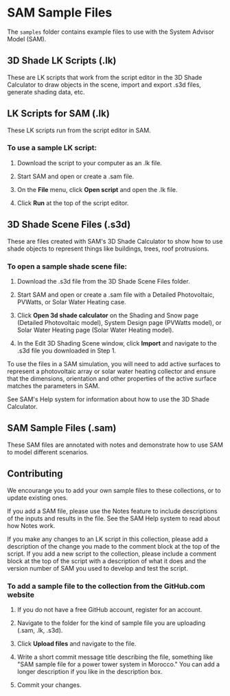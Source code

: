 # SAM Sample Files

The `samples` folder contains example files to use with the System Advisor Model (SAM).

## 3D Shade LK Scripts (.lk)

These are LK scripts that work from the script editor in the 3D Shade Calculator to draw objects in the scene, import and export .s3d files, generate shading data, etc.

## LK Scripts for SAM (.lk)

These LK scripts run from the script editor in SAM.

### To use a sample LK script:

1. Download the script to your computer as an .lk file.

2. Start SAM and open or create a .sam file.

3. On the <strong>File</strong> menu, click <strong>Open script</strong> and open the .lk file.

4. Click <strong>Run</strong> at the top of the script editor.

## 3D Shade Scene Files (.s3d)

These are files created with SAM's 3D Shade Calculator to show how to use shade objects to represent things like buildings, trees, roof protrusions.

### To open a sample shade scene file:

1. Download the .s3d file from the 3D Shade Scene Files folder.

2. Start SAM and open or create a .sam file with a Detailed Photovoltaic, PVWatts, or Solar Water Heating case.

3. Click <strong>Open 3d shade calculator</strong> on the Shading and Snow page (Detailed Photovoltaic model), System Design page (PVWatts model), or Solar Water Heating page (Solar Water Heating model).

4. In the Edit 3D Shading Scene window, click <strong>Import</strong> and navigate to the .s3d file you downloaded in Step 1.

To use the files in a SAM simulation, you will need to add active surfaces to represent a photovoltaic array or solar water heating collector and ensure that the dimensions, orientation and other properties of the active surface matches the parameters in SAM.

See SAM's Help system for information about how to use the 3D Shade Calculator.

## SAM Sample Files (.sam)

These SAM files are annotated with notes and demonstrate how to use SAM to model different scenarios.

## Contributing

We encourange you to add your own sample files to these collections, or to update existing ones.

If you add a SAM file, please use the Notes feature to include descriptions of the inputs and results in the file. See the SAM Help system to read about how Notes work.

If you make any changes to an LK script in this collection, please add a description of the change you made to the comment block at the top of the script. If you add a new script to the collection, please include a comment block at the top of the script with a description of what it does and the version number of SAM you used to develop and test the script.

### To add a sample file to the collection from the GitHub.com website

1. If you do not have a free GitHub account, register for an account.

2. Navigate to the folder for the kind of sample file you are uploading (.sam, .lk, .s3d).

3. Click <strong>Upload files</strong> and navigate to the file.

4. Write a short commit message title describing the file, something like "SAM sample file for a power tower system in Morocco." You can add a longer description if you like in the description box.

5. Commit your changes.
